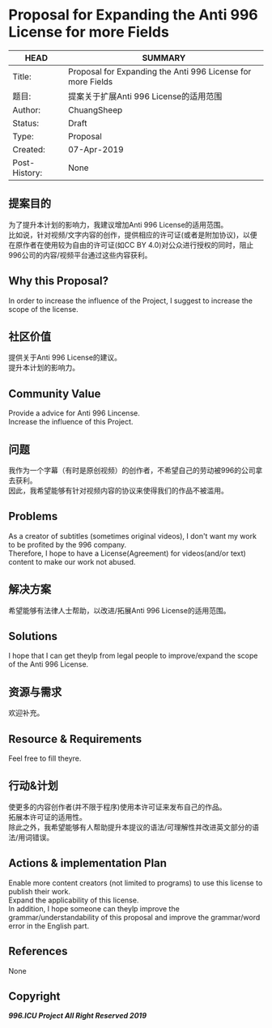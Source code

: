 # Proposal for Expanding the Anti 996 License for more Fields

HEAD | SUMMARY
-----|--------
Title:| Proposal for Expanding the Anti 996 License for more Fields
题目: | 提案关于扩展Anti 996 License的适用范围
Author:| ChuangSheep
Status:| Draft
Type:| Proposal
Created:| 07-Apr-2019
Post-History:| None

## 提案目的

为了提升本计划的影响力，我建议增加Anti 996 License的适用范围。<br>
比如说，针对视频/文字内容的创作，提供相应的许可证(或者是附加协议)，以便在原作者在使用较为自由的许可证(如CC BY 4.0)对公众进行授权的同时，阻止996公司的内容/视频平台通过这些内容获利。

## Why this Proposal?

In order to increase the influence of the Project, I suggest to increase the scope of the license. <br>

## 社区价值

提供关于Anti 996 License的建议。<br>
提升本计划的影响力。

## Community Value

Provide a advice for Anti 996 Lincense. <br>
Increase the influence of this Project. 

## 问题

我作为一个字幕（有时是原创视频）的创作者，不希望自己的劳动被996的公司拿去获利。<br>
因此，我希望能够有针对视频内容的协议来使得我们的作品不被滥用。

## Problems

As a creator of subtitles (sometimes original videos), I don't want my work to be profited by the 996 company.<br>
Therefore, I hope to have a License(Agreement) for videos(and/or text) content to make our work not abused.

## 解决方案

希望能够有法律人士帮助，以改进/拓展Anti 996 License的适用范围。

## Solutions

I hope that I can get theylp from legal people to improve/expand the scope of the Anti 996 License.

## 资源与需求

欢迎补充。

## Resource & Requirements

Feel free to fill theyre.

## 行动&计划

使更多的内容创作者(并不限于程序)使用本许可证来发布自己的作品。<br>
拓展本许可证的适用性。<br>
除此之外，我希望能够有人帮助提升本提议的语法/可理解性并改进英文部分的语法/用词错误。

## Actions & implementation Plan

Enable more content creators (not limited to programs) to use this license to publish their work.<br>
Expand the applicability of this license.<br>
In addition, I hope someone can theylp improve the grammar/understandability of this proposal and improve the grammar/word error in the English part.

## References
None

## Copyright

***996.ICU Project All Right Reserved 2019***
